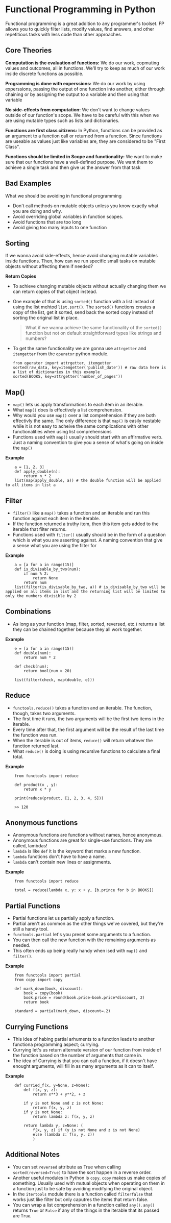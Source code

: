 # Functional Programming in Python

Functional programming is a great addition to any programmer's toolset. FP allows you to quickly filter lists, modify values, find answers, and other repetitious tasks with less code than other approaches.

## Core Theories

**Computation is the evaluation of functions:**
We do our work, copmuting values and outcomes, all in functions. We'll try to keep as much of our work inside discrete functions as possible.

**Programming is done with experssions:**
We do our work by using experssions, passing the output of one function into another, either through chaining or by assigning the output to a variable and then using that variable

**No side-effects from computation:**
We don't want to change values outside of our function's scope. We have to be careful with this when we are using mutable types such as lists and dictionaries.

**Functions are first class citizens:**
In Python, functions can be provided as an argument to a function call or returned from a function. Since functions are useable as values just like variables are, they are considered to be "First Class".

**Functions should be limited in Scope and functionality:**
We want to make sure that our functions have a well-defined purpose. We want them to achieve a single task and then give us the answer from that task

## Bad Examples

What we should be avoiding in functional programming

-   Don't call methods on mutable objects unless you know exactly what you are doing and why.
-   Avoid overriding global variables in function scopes.
-   Avoid functions that are too long
-   Avoid giving too many inputs to one function

## Sorting

If we wanna avoid side-effects, hence avoid changing mutable variables inside functions. Then, how can we run specific small tasks on mutable objects without affecting them if needed?

**Return Copies**

-   To achieve changing mutable objects without actually changing them we can return copies of that object instead.
-   One example of that is using `sorted()` function with a list instead of using the list mehtod `list.sort()`. The `sorted()` functions creates a copy of the list, get it sorted, send back the sorted copy instead of sorting the original list in place.

    > What if we wanna achieve the same functionality of the `sorted()` function but not on default straightforward types like strings and numbers?

-   To get the same functionality we are gonna use `attrgetter` and `itemgetter` from the `operator` python module.

        from operator import attrgetter, itemgetter
        sorted(raw_data, key=itemgetter('publish_date')) # raw data here is a list of dictionaries in this example
        sorted(BOOKS, key=attrgetter('number_of_pages'))

## Map()

-   `map()` lets us apply transformations to each item in an iterable.
-   What `map()` does is effectively a list comprehension.
-   Why would you use `map()` over a list comprehension if they are both effectivly the same. The only difference is that `map()` is easily nestable while it is not easy to acheive the same complications with other functionalities when using list comprehensions
-   Functions used with `map()` usually should start with an affirmative verb. Just a naming convention to give you a sense of what's going on inside the `map()`

**Example**

        a = [1, 2, 3]
        def apply_double(n):
            return n * 2
        list(map(apply_double, a)) # the double function will be applied to all items in list a

## Filter

-   `filter()` like a `map()` takes a function and an iterable and run this function against each item in the iterable.
-   If the function returned a truthy item, then this item gets added to the iterable that filter returns.
-   Functions used with `filter()` usually should be in the form of a question which is what you are asserting against. A naming convention that give a sense what you are using the filter for

**Example**

        a = [a for a in range(15)]
        def is_divisable_by_two(num):
            if num % 2:
                return None
            return num
        list(filter(is_divisable_by_two, a)) # is_divisable_by_two will be applied on all items in list and the returning list will be limited to only the numbers divisible by 2

## Combinations

-   As long as your function (map, filter, sorted, reversed, etc.) returns a list they can be chained together because they all work together.

**Example**

        e = [a for a in range(15)]
        def double(num):
            return num * 2

        def check(num):
            return bool(num > 20)

        list(filter(check, map(double, e)))

## Reduce

-   `functools.reduce()` takes a function and an iterable. The function, though, takes two arguments.
-   The first time it runs, the two arguments will be the first two items in the iterable.
-   Every time after that, the first argument will be the result of the last time the function was run.
-   When the iterable is out of items, `reduce()` will return whatever the function returned last.
-   What `reduce()` is doing is using recursive functions to calculate a final total.

**Example**

        from functools import reduce

        def product(x , y):
            return x * y

        print(reduce(product, [1, 2, 3, 4, 5]))

        >> 120

## Anonymous functions

-   Anonymous functions are functions without names, hence anonymous.
-   Anonymous functions are great for single-use functions. They are called, lambdas!
-   `lambda` is like `def` it is the keyword that marks a new function.
-   `lambda` functions don't have to have a name.
-   `lambda` can't contain new lines or assignments.

**Example**

        from functools import reduce

        total = reduce(lambda x, y: x + y, [b.prince for b in BOOKS])

## Partial Functions

-   Partial functions let us partially apply a function.
-   Partial aren't as common as the other things we've covered, but they're still a handy tool.
-   `functools.partial` let's you preset some arguments to a function.
-   You can then call the new function with the remaining arguments as needed.
-   This often ends up being really handy when ised with `map()` and `filter()`.

**Example**

        from functools import partial
        from copy import copy

        def mark_down(book, discount):
            book = copy(book)
            book.price = round(book.price-book.price*discount, 2)
            return book

        standard = partial(mark_down, discount=.2)

## Currying Functions

-   This idea of habing partial arhuments to a function leads to another functiona programming aspect; currying.
-   Currying let's us return alternate version of our function from inside of the function based on the number of arguments that came in.
-   The idea of Currying is that you can call a function, if it doesn't have enought arguments, will fill in as many arguments as it can to itself.

**Example**

        def curried_f(x, y=None, z=None):
            def f(x, y, z):
                return x**3 + y**2, + z

            if y is not None and z is not None:
                return f(x, y, z)
            if y is not None:
                return lambda z: f(x, y, z)

            return lambda y, z=None: (
                f(x, y, z) if (y is not None and z is not None)
                else (lambda z: f(x, y, z))
                )

## Additional Notes

-   You can set `reversed` attribute as True when calling `sorted(reversed=True)` to have the sort happen in a reverse order.
-   Another useful modules in Python is `copy`. `copy` makes us make copies of something. Usually used with mutual objects when operating on them in a function just to be safe by avoiding modifying the original object.
-   In the `itertools` module there is a function called `filterfalse` that works just like filter but only caputres the items that return false.
-   You can wrap a list comprehension in a function called `any()`. `any()` returns `True` or `False` if any of the things in the iterable that its passed are `True`.
